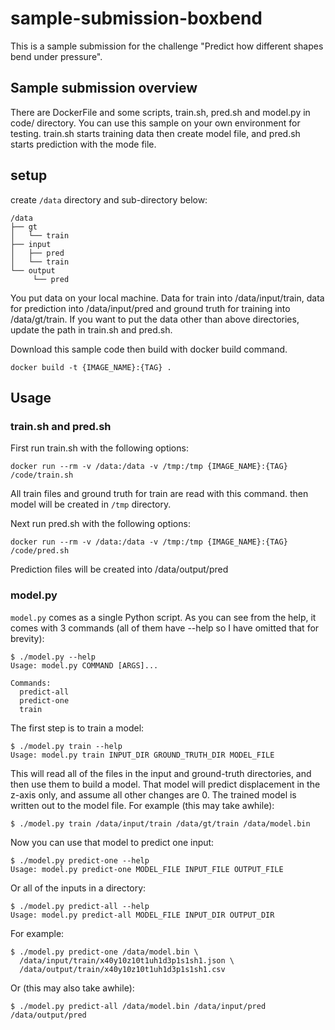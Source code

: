 # sample-submission-boxbend
This is a sample submission for the challenge "Predict how different shapes bend under pressure".

## Sample submission overview
There are DockerFile and some scripts, train.sh, pred.sh and model.py in code/ directory.
You can use this sample on your own environment for testing.
train.sh starts training data then create model file, and pred.sh starts prediction with the mode file.

## setup
create `/data` directory and sub-directory below:
```
/data
├── gt
│   └── train
├── input
│   ├── pred
│   └── train
└── output
     └── pred
```
You put data on your local machine. Data for train into /data/input/train, data for prediction into /data/input/pred and ground truth for training into /data/gt/train.
If you want to put the data other than above directories, update the path in train.sh and pred.sh.


Download this sample code then build with docker build command.
```
docker build -t {IMAGE_NAME}:{TAG} .
```

## Usage
### train.sh and pred.sh
First run train.sh with the following options:
```
docker run --rm -v /data:/data -v /tmp:/tmp {IMAGE_NAME}:{TAG} /code/train.sh
```
All train files and ground truth for train are read with this command. then model will be created in `/tmp` directory.

Next run pred.sh with the following options:
```
docker run --rm -v /data:/data -v /tmp:/tmp {IMAGE_NAME}:{TAG} /code/pred.sh
```
Prediction files will be created into /data/output/pred


### model.py
`model.py` comes as a single Python script. As you can see from the help, it comes with 3 commands (all of them have --help so I have omitted that for brevity):
```
$ ./model.py --help
Usage: model.py COMMAND [ARGS]...

Commands:
  predict-all
  predict-one
  train
```
The first step is to train a model:
```
$ ./model.py train --help
Usage: model.py train INPUT_DIR GROUND_TRUTH_DIR MODEL_FILE
```
This will read all of the files in the input and ground-truth directories, and then use them to build a model. That model will predict displacement in the z-axis only, and assume all other changes are 0. The trained model is written out to the model file. For example (this may take awhile):
```
$ ./model.py train /data/input/train /data/gt/train /data/model.bin
```
Now you can use that model to predict one input:
```
$ ./model.py predict-one --help
Usage: model.py predict-one MODEL_FILE INPUT_FILE OUTPUT_FILE
```
Or all of the inputs in a directory:
```
$ ./model.py predict-all --help
Usage: model.py predict-all MODEL_FILE INPUT_DIR OUTPUT_DIR
```
For example:
```
$ ./model.py predict-one /data/model.bin \
  /data/input/train/x40y10z10t1uh1d3p1s1sh1.json \
  /data/output/train/x40y10z10t1uh1d3p1s1sh1.csv
```
Or (this may also take awhile):
```
$ ./model.py predict-all /data/model.bin /data/input/pred /data/output/pred
```
